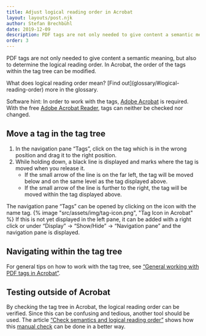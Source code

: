 ```yaml
---
title: Adjust logical reading order in Acrobat
layout: layouts/post.njk
author: Stefan Brechbühl
date: 2019-12-09
description: PDF tags are not only needed to give content a semantic meaning, but also to determine the logical reading order. In Acrobat, the order of the tags within the tag tree can be modified.
order: 3
---
```


PDF tags are not only needed to give content a semantic meaning, but also to determine the logical reading order. In Acrobat, the order of the tags within the tag tree can be modified.

<p class="note">
  What does <Link to="/glossary/#logical-reading-order">logical reading order</Link> mean? [Find
  out](glossary/#logical-reading-order) more in the glossary.
</p>

<p class="note">
  Software hint: In order to work with the tags, 
  <a href="https://acrobat.adobe.com/uk/en/acrobat.html">Adobe Acrobat</a> is required. With the
  free <a href="https://get.adobe.com/reader/">Adobe Acrobat Reader</a>, tags can neither be checked
  nor changed.
</p>

## Move a tag in the tag tree

1. In the navigation pane “Tags”, click on the tag which is in the wrong position and drag it to the right position.
2. While holding down, a black line is displayed and marks where the tag is moved when you release it.
   - If the small arrow of the line is on the far left, the tag will be moved below and on the same level as the tag displayed above.
   - If the small arrow of the line is further to the right, the tag will be moved within the tag displayed above.

<p class="note">
The navigation pane “Tags” can be opened by clicking on the icon with the name tag.
{% image "src/assets/img/tag-icon.png", "Tag Icon in Acrobat" %}
If this is not yet displayed in the left pane, it can be added with a right click or under “Display” → “Show/Hide” → “Navigation pane” and the navigation pane is displayed.

</p>

## Navigating within the tag tree

For general tips on how to work with the tag tree, see [“General working with PDF tags in Acrobat”](/basics/acrobat/general-working-with-pdf-tags-in-acrobat/).

## Testing outside of Acrobat

By checking the tag tree in Acrobat, the logical reading order can be verified. Since this can be confusing and tedious, another tool should be used. The article [“Check semantics and logical reading order”](/basics/general/check-semantics-and-logical-reading-order/) shows how this [manual check](/glossary/#manual-testing) can be done in a better way.
